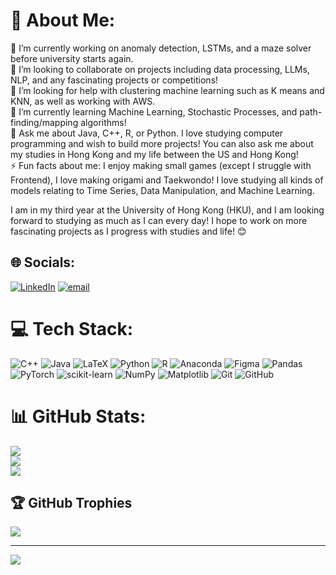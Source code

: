 # 💫 About Me:
🔭 I’m currently working on anomaly detection, LSTMs, and a maze solver before university starts again.<br>👯 I’m looking to collaborate on projects including data processing, LLMs, NLP, and any fascinating projects or competitions! <br>🤝 I’m looking for help with clustering machine learning such as K means and KNN, as well as working with AWS.<br>🌱 I’m currently learning Machine Learning, Stochastic Processes, and path-finding/mapping algorithms!<br>💬 Ask me about Java, C++, R, or Python. I love studying computer programming and wish to build more projects! You can also ask me about my studies in Hong Kong and my life between the US and Hong Kong!<br>⚡ Fun facts about me: I enjoy making small games (except I struggle with Frontend), I love making origami and Taekwondo! I love studying all kinds of models relating to Time Series, Data Manipulation, and Machine Learning.

I am in my third year at the University of Hong Kong (HKU), and I am looking forward to studying as much as I can every day! I hope to work on more fascinating projects as I progress with studies and life! 😊

## 🌐 Socials:
[![LinkedIn](https://img.shields.io/badge/LinkedIn-%230077B5.svg?logo=linkedin&logoColor=white)](https://linkedin.com/in/https://www.linkedin.com/in/daniel-cheung-174165249/) [![email](https://img.shields.io/badge/Email-D14836?logo=gmail&logoColor=white)](mailto:dancheung555@gmail.com) 

# 💻 Tech Stack:
![C++](https://img.shields.io/badge/c++-%2300599C.svg?style=for-the-badge&logo=c%2B%2B&logoColor=white) ![Java](https://img.shields.io/badge/java-%23ED8B00.svg?style=for-the-badge&logo=openjdk&logoColor=white) ![LaTeX](https://img.shields.io/badge/latex-%23008080.svg?style=for-the-badge&logo=latex&logoColor=white) ![Python](https://img.shields.io/badge/python-3670A0?style=for-the-badge&logo=python&logoColor=ffdd54) ![R](https://img.shields.io/badge/r-%23276DC3.svg?style=for-the-badge&logo=r&logoColor=white) ![Anaconda](https://img.shields.io/badge/Anaconda-%2344A833.svg?style=for-the-badge&logo=anaconda&logoColor=white) ![Figma](https://img.shields.io/badge/figma-%23F24E1E.svg?style=for-the-badge&logo=figma&logoColor=white) ![Pandas](https://img.shields.io/badge/pandas-%23150458.svg?style=for-the-badge&logo=pandas&logoColor=white) ![PyTorch](https://img.shields.io/badge/PyTorch-%23EE4C2C.svg?style=for-the-badge&logo=PyTorch&logoColor=white) ![scikit-learn](https://img.shields.io/badge/scikit--learn-%23F7931E.svg?style=for-the-badge&logo=scikit-learn&logoColor=white) ![NumPy](https://img.shields.io/badge/numpy-%23013243.svg?style=for-the-badge&logo=numpy&logoColor=white) ![Matplotlib](https://img.shields.io/badge/Matplotlib-%23ffffff.svg?style=for-the-badge&logo=Matplotlib&logoColor=black) ![Git](https://img.shields.io/badge/git-%23F05033.svg?style=for-the-badge&logo=git&logoColor=white) ![GitHub](https://img.shields.io/badge/github-%23121011.svg?style=for-the-badge&logo=github&logoColor=white)
# 📊 GitHub Stats:
![](https://github-readme-stats.vercel.app/api?username=dancheung555&theme=dark&hide_border=false&include_all_commits=true&count_private=true)<br/>
![](https://nirzak-streak-stats.vercel.app/?user=dancheung555&theme=dark&hide_border=false)<br/>
![](https://github-readme-stats.vercel.app/api/top-langs/?username=dancheung555&theme=dark&hide_border=false&include_all_commits=true&count_private=true&layout=compact)

## 🏆 GitHub Trophies
![](https://github-profile-trophy.vercel.app/?username=dancheung555&theme=radical&no-frame=false&no-bg=false&margin-w=4)

---
[![](https://visitcount.itsvg.in/api?id=dancheung555&icon=0&color=0)](https://visitcount.itsvg.in)

<!-- Proudly created with GPRM ( https://gprm.itsvg.in ) -->
